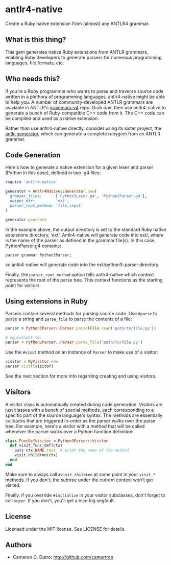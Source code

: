 # antlr4-native

Create a Ruby native extension from (almost) any ANTLR4 grammar.

## What is this thing?

This gem generates native Ruby extensions from ANTLR grammars, enabling Ruby developers to generate parsers for numerous programming languages, file formats, etc.

## Who needs this?

If you're a Ruby programmer who wants to parse and traverse source code written in a plethora of programming languages, antlr4-native might be able to help you. A number of community-developed ANTLR grammars are available in ANTLR's [grammars-v4](https://github.com/antlr/grammars-v4) repo. Grab one, then use antlr4-native to generate a bunch of Ruby-compatible C++ code from it. The C++ code can be compiled and used as a native extension.

Rather than use antlr4-native directly, consider using its sister project, the [antlr-gemerator](https://github.com/camertron/antlr-gemerator), which can generate a complete rubygem from an ANTLR grammar.

## Code Generation

Here's how to generate a native extension for a given lexer and parser (Python in this case), defined in two .g4 files:

```ruby
require 'antlr4-native'

generator = Antlr4Native::Generator.new(
  grammar_files:      ['Python3Lexer.g4', 'Python3Parser.g4'],
  output_dir:         'ext',
  parser_root_method: 'file_input'
)

generator.generate
```

In the example above, the output directory is set to the standard Ruby native extensions directory, 'ext'. Antlr4-native will generate code into ext/<name>, where <name> is the name of the parser as defined in the grammar file(s). In this case, PythonParser.g4 contains:

```antlr
parser grammar Python3Parser;
```

so antlr4-native will generate code into the ext/python3-parser directory.

Finally, the `parser_root_method` option tells antlr4-native which context represents the root of the parse tree. This context functions as the starting point for visitors.

## Using extensions in Ruby

Parsers contain several methods for parsing source code. Use `#parse` to parse a string and `parse_file` to parse the contents of a file:


```ruby
parser = Python3Parser::Parser.parse(File.read('path/to/file.py'))

# equivalent to:
parser = Python3Parser::Parser.parse_file('path/to/file.py')
```

Use the `#visit` method on an instance of `Parser` to make use of a visitor:

```ruby
visitor = MyVisitor.new
parser.visit(visitor)
```

See the next section for more info regarding creating and using visitors.

## Visitors

A visitor class is automatically created during code generation. Visitors are just classes with a bunch of special methods, each corresponding to a specific part of the source language's syntax. The methods are essentially callbacks that are triggered in-order as the parser walks over the parse tree. For example, here's a visitor with a method that will be called whenever the parser walks over a Python function definition:


```ruby
class FuncDefVisitor < Python3Parser::Visitor
  def visit_func_def(ctx)
    puts ctx.NAME.text  # print the name of the method
    visit_children(ctx)
  end
end
```

Make sure to always call `#visit_children` at some point in your `visit_*` methods. If you don't, the subtree under the current context won't get visited.

Finally, if you override `#initialize` in your visitor subclasses, don't forget to call `super`. If you don't, you'll get a nice big segfault.

## License

Licensed under the MIT license. See LICENSE for details.

## Authors

* Cameron C. Dutro: http://github.com/camertron

